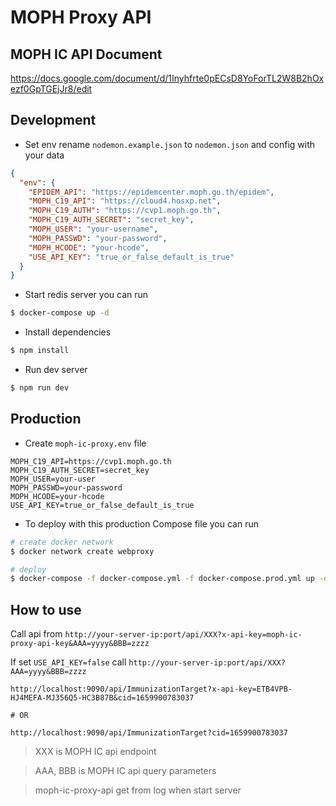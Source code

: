 # MOPH Proxy API

## MOPH IC API Document

https://docs.google.com/document/d/1Inyhfrte0pECsD8YoForTL2W8B2hOxezf0GpTGEjJr8/edit

## Development

- Set env rename `nodemon.example.json` to `nodemon.json` and config with your data

```json
{
  "env": {
    "EPIDEM_API": "https://epidemcenter.moph.go.th/epidem",
    "MOPH_C19_API": "https://cloud4.hosxp.net",
    "MOPH_C19_AUTH": "https://cvp1.moph.go.th",
    "MOPH_C19_AUTH_SECRET": "secret_key",
    "MOPH_USER": "your-username",
    "MOPH_PASSWD": "your-password",
    "MOPH_HCODE": "your-hcode",
    "USE_API_KEY": "true_or_false_default_is_true"
  }
}
```

- Start redis server you can run

```bash
$ docker-compose up -d
```

- Install dependencies

```bash
$ npm install
```

- Run dev server

```bash
$ npm run dev
```

## Production

- Create `moph-ic-proxy.env` file

```env
MOPH_C19_API=https://cvp1.moph.go.th
MOPH_C19_AUTH_SECRET=secret_key
MOPH_USER=your-user
MOPH_PASSWD=your-password
MOPH_HCODE=your-hcode
USE_API_KEY=true_or_false_default_is_true
```

- To deploy with this production Compose file you can run

```bash
# create docker network
$ docker network create webproxy

# deploy
$ docker-compose -f docker-compose.yml -f docker-compose.prod.yml up -d
```

## How to use

Call api from `http://your-server-ip:port/api/XXX?x-api-key=moph-ic-proxy-api-key&AAA=yyyy&BBB=zzzz`

If set `USE_API_KEY=false` call `http://your-server-ip:port/api/XXX?AAA=yyyy&BBB=zzzz`

```
http://localhost:9090/api/ImmunizationTarget?x-api-key=ETB4VPB-HJ4MEFA-MJ356Q5-HC3B87B&cid=1659900783037

# OR

http://localhost:9090/api/ImmunizationTarget?cid=1659900783037
```

> XXX is MOPH IC api endpoint

> AAA, BBB is MOPH IC api query parameters

> moph-ic-proxy-api get from log when start server
